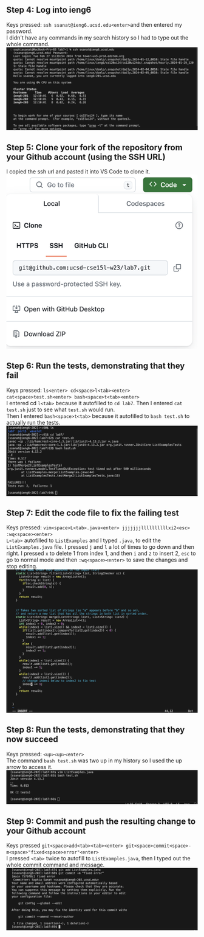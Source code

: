## Step 4: Log into ieng6
Keys pressed: `ssh ssanat@ieng6.ucsd.edu<enter>`and then entered my password.   
I didn't have any commands in my search history so I had to type out the whole command.
![Image](lab4ss4.png)
## Step 5: Clone your fork of the repository from your Github account (using the SSH URL)
I copied the ssh url and pasted it into VS Code to clone it.
![Image](lab4ss5.png)
## Step 6: Run the tests, demonstrating that they fail
Keys pressed: `ls<enter> cd<space>l<tab><enter> cat<space>test.sh<enter> bash<space>t<tab><enter>`  
I entered cd `l<tab>` because it autofilled to `cd lab7`. Then I entered `cat test.sh` just to see what `test.sh` would run.  
Then I entered `bash<space>t<tab>` because it autofilled to `bash test.sh` to actually run the tests.
![Image](lab4ss6.png)
## Step 7: Edit the code file to fix the failing test
Keys pressed: `vim<space>L<tab>.java<enter> jjjjjjjllllllllllxi2<esc> :wq<space><enter>`  
`L<tab>` autofilled to `ListExamples` and I typed `.java`, to edit the `ListExamples.java` file. I pressed `j` and `l` a lot of times to go down and then right. I pressed `x` to delete 1 from index 1, and then `i` and `2` to insert 2, `esc` to go to normal mode and then `:wq<space><enter>` to save the changes and stop editing. 
![Image](lab4ss7.png)
## Step 8: Run the tests, demonstrating that they now succeed
Keys pressed: `<up><up><enter>`  
The command `bash test.sh` was two up in my history so I used the up arrow to access it. 
![Image](lab4ss8.png)
## Step 9: Commit and push the resulting change to your Github account 
Keys pressed `git<space>add<tab><tab><enter> git<space>commit<space>-m<space>"fixed<space>error"<enter>`   
I pressed `<tab>` twice to autofill to `ListExamples.java`, then I typed out the whole commit command and message.
![Image](lab4ss9.png)

